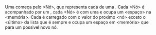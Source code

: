 Uma <Lista Encadeada> começa pelo <Nó>, que representa cada <elemento individual> de uma <lista>.
Cada <Nó> é acompanhado por um <ponteiro>, cada <Nó> é <carregado> com uma <valor> e ocupa um <espaço>
na <memória>. Cada <ponteiro> é  carregado com o valor do proximo <nó> exceto o <último> da lista que é sempre <Null>
e ocupa um espaço em <memória> que <aponta> para um possivel novo nó.